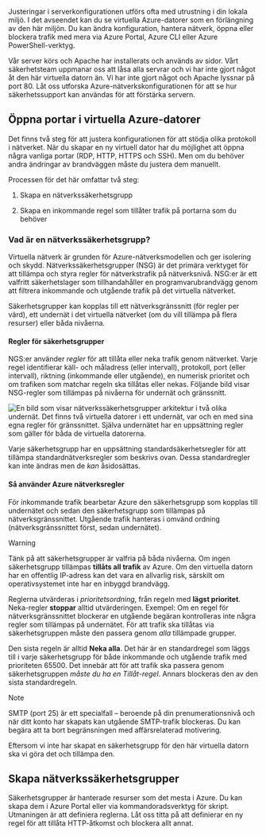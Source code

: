 Justeringar i serverkonfigurationen utförs ofta med utrustning i din lokala miljö. I det avseendet kan du se virtuella Azure-datorer som en förlängning av den här miljön. Du kan ändra konfiguration, hantera nätverk, öppna eller blockera trafik med mera via Azure Portal, Azure CLI eller Azure PowerShell-verktyg.

Vår server körs och Apache har installerats och används av sidor. Vårt säkerhetsteam uppmanar oss att låsa alla servrar och vi har inte gjort något åt den här virtuella datorn än. Vi har inte gjort något och Apache lyssnar på port 80. Låt oss utforska Azure-nätverkskonfigurationen för att se hur säkerhetssupport kan användas för att förstärka servern.

## <a name="opening-ports-in-azure-vms"></a>Öppna portar i virtuella Azure-datorer

<!-- TODO: Azure portal is inconsistent here in applying the NSG.
By default, new VMs are locked down. 

Apps can make outgoing requests, but the only inbound traffic allowed is from the virtual network (e.g., other resources on the same local network), and from Azure's Load Balancer (probe checks). -->

Det finns två steg för att justera konfigurationen för att stödja olika protokoll i nätverket. När du skapar en ny virtuell dator har du möjlighet att öppna några vanliga portar (RDP, HTTP, HTTPS och SSH). Men om du behöver andra ändringar av brandväggen måste du justera dem manuellt.

Processen för det här omfattar två steg:

1. Skapa en nätverkssäkerhetsgrupp

1. Skapa en inkommande regel som tillåter trafik på portarna som du behöver

### <a name="what-is-a-network-security-group"></a>Vad är en nätverkssäkerhetsgrupp?

Virtuella nätverk är grunden för Azure-nätverksmodellen och ger isolering och skydd. Nätverkssäkerhetsgrupper (NSG) är det primära verktyget för att tillämpa och styra regler för nätverkstrafik på nätverksnivå. NSG:er är ett valfritt säkerhetslager som tillhandahåller en programvarubrandvägg genom att filtrera inkommande och utgående trafik på det virtuella nätverket. 

Säkerhetsgrupper kan kopplas till ett nätverksgränssnitt (för regler per värd), ett undernät i det virtuella nätverket (om du vill tillämpa på flera resurser) eller båda nivåerna. 

#### <a name="security-group-rules"></a>Regler för säkerhetsgrupper

NGS:er använder _regler_ för att tillåta eller neka trafik genom nätverket. Varje regel identifierar käll- och måladress (eller intervall), protokoll, port (eller intervall), riktning (inkommande eller utgående), en numerisk prioritet och om trafiken som matchar regeln ska tillåtas eller nekas. Följande bild visar NSG-regler som tillämpas på nivåerna för undernät och gränssnitt.

![En bild som visar nätverkssäkerhetsgrupper arkitektur i två olika undernät. Det finns två virtuella datorer i ett undernät, var och en med sina egna regler för gränssnittet.  Själva undernätet har en uppsättning regler som gäller för båda de virtuella datorerna. ](../media-drafts/7-nsg-rules.png)

Varje säkerhetsgrupp har en uppsättning standardsäkerhetsregler för att tillämpa standardnätverksregler som beskrivs ovan. Dessa standardregler kan inte ändras men de _kan_ åsidosättas.

#### <a name="how-azure-uses-network-rules"></a>Så använder Azure nätverksregler

För inkommande trafik bearbetar Azure den säkerhetsgrupp som kopplas till undernätet och sedan den säkerhetsgrupp som tillämpas på nätverksgränssnittet. Utgående trafik hanteras i omvänd ordning (nätverksgränssnittet först, sedan undernätet).

> [!WARNING]
> Tänk på att säkerhetsgrupper är valfria på båda nivåerna. Om ingen säkerhetsgrupp tillämpas **tillåts all trafik** av Azure. Om den virtuella datorn har en offentlig IP-adress kan det vara en allvarlig risk, särskilt om operativsystemet inte har en inbyggd brandvägg.

Reglerna utvärderas i _prioritetsordning_, från regeln med **lägst prioritet**. Neka-regler **stoppar** alltid utvärderingen. Exempel: Om en regel för nätverksgränssnittet blockerar en utgående begäran kontrolleras inte några regler som tillämpas på undernätet. För att trafik ska tillåtas via säkerhetsgruppen måste den passera genom _alla_ tillämpade grupper.

Den sista regeln är alltid **Neka alla**. Det här är en standardregel som läggs till i varje säkerhetsgrupp för både inkommande och utgående trafik med prioriteten 65500. Det innebär att för att trafik ska passera genom säkerhetsgruppen _måste du ha en Tillåt-regel_. Annars blockeras den av den sista standardregeln.

> [!NOTE]
> SMTP (port 25) är ett specialfall – beroende på din prenumerationsnivå och när ditt konto har skapats kan utgående SMTP-trafik blockeras. Du kan begära att ta bort begränsningen med affärsrelaterad motivering.

Eftersom vi inte har skapat en säkerhetsgrupp för den här virtuella datorn ska vi göra det och tillämpa den.

## <a name="creating-network-security-groups"></a>Skapa nätverkssäkerhetsgrupper

Säkerhetsgrupper är hanterade resurser som det mesta i Azure. Du kan skapa dem i Azure Portal eller via kommandoradsverktyg för skript. Utmaningen är att definiera reglerna. Låt oss titta på att definierar en ny regel för att tillåta HTTP-åtkomst och blockera allt annat.